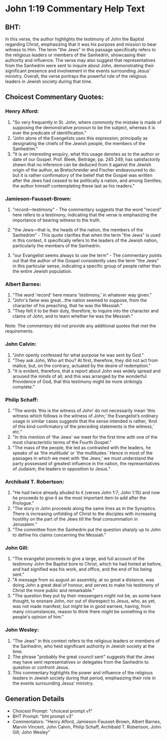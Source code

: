 # John 1:19 Commentary Help Text

## BHT:
In this verse, the author highlights the testimony of John the Baptist regarding Christ, emphasizing that it was his purpose and mission to bear witness to Him. The term "the Jews" in this passage specifically refers to the religious leaders or members of the Sanhedrin, showcasing their authority and influence. The verse may also suggest that representatives from the Sanhedrin were sent to inquire about John, demonstrating their significant presence and involvement in the events surrounding Jesus' ministry. Overall, the verse portrays the powerful role of the religious leaders in Jewish society during that time.

## Choicest Commentary Quotes:
### Henry Alford:
1. "So very frequently in St. John, where commonly the mistake is made of supposing the demonstrative pronoun to be the subject, whereas it is ever the predicate of identification." 
2. "John alone of the Evangelists uses this expression; principally as designating the chiefs of the Jewish people, the members of the Sanhedrim."
3. "It is an interesting enquiry, what this usage denotes as to the author or date of our Gospel. Prof. Bleek, Beiträge, pp. 245 249, has satisfactorily shewn that no inference can be deduced from it against the Jewish origin of the author, as Bretschneider and Fischer endeavoured to do: but it is rather confirmatory of the belief that the Gospel was written after the Jews had ceased to be politically a nation, and among Gentiles; the author himself contemplating these last as his readers."

### Jamieson-Fausset-Brown:
1. "record—testimony" - The commentary suggests that the word "record" here refers to a testimony, indicating that the verse is emphasizing the importance of bearing witness to the truth. 

2. "the Jews—that is, the heads of the nation, the members of the Sanhedrim" - This quote clarifies that when the term "the Jews" is used in this context, it specifically refers to the leaders of the Jewish nation, particularly the members of the Sanhedrin. 

3. "our Evangelist seems always to use the term" - The commentary points out that the author of the Gospel consistently uses the term "the Jews" in this particular sense, indicating a specific group of people rather than the entire Jewish population.

### Albert Barnes:
1. "The word 'record' here means 'testimony,' in whatever way given."
2. "John's fame was great...the nation seemed to suppose, from the character of his preaching, that he was the Messiah."
3. "They felt it to be their duty, therefore, to inquire into the character and claims of John, and to learn whether he was the Messiah."

Note: The commentary did not provide any additional quotes that met the requirements.

### John Calvin:
1. "John openly confessed for what purpose he was sent by God."
2. "They ask John, Who art thou? At first, therefore, they did not act from malice, but, on the contrary, actuated by the desire of redemption."
3. "It is evident, therefore, that a report about John was widely spread and aroused the minds of all; and this was arranged by the wonderful Providence of God, that this testimony might be more strikingly complete."

### Philip Schaff:
1. "The words ‘this is the witness of John’ do not necessarily mean ‘this witness which follows is the witness of John;’ the Evangelist’s ordinary usage in similar cases suggests that the sense intended is rather, ‘And of this kind confirmatory of the preceding statements is the witness,’ etc."
2. "In this mention of ‘the Jews’ we meet for the first time with one of the most characteristic terms of the Fourth Gospel."
3. "The mass of the people, the led as contrasted with the leaders, he speaks of as ‘the multitude’ or ‘the multitudes.’ Hence in most of the passages in which we meet with ‘the Jews,’ we must understand the party possessed of greatest influence in the nation, the representatives of Judaism, the leaders in opposition to Jesus."

### Archibald T. Robertson:
1. "He had twice already alluded to it (verses John 1:7; John 1:15) and now he proceeds to give it as the most important item to add after the Prologue."
2. "The story in John proceeds along the same lines as in the Synoptics. There is increasing unfolding of Christ to the disciples with increasing hostility on the part of the Jews till the final consummation in Jerusalem."
3. "The committee from the Sanhedrin put the question sharply up to John to define his claims concerning the Messiah."

### John Gill:
1. "The evangelist proceeds to give a large, and full account of the testimony John the Baptist bore to Christ, which he had hinted at before, and had signified was his work, and office, and the end of his being sent."
2. "A message from so august an assembly, at so great a distance, was doing John a great deal of honour, and serves to make his testimony of Christ the more public and remarkable."
3. "The question they put by their messengers might not be, as some have thought, to ensnare John, nor out of disrespect to Jesus, who, as yet, was not made manifest; but might be in good earnest, having, from many circumstances, reason to think there might be something in the people's opinion of him."

### John Wesley:
1. "The Jews" in this context refers to the religious leaders or members of the Sanhedrin, who held significant authority in Jewish society at the time.
2. The phrase "probably the great council sent" suggests that the Jews may have sent representatives or delegates from the Sanhedrin to question or confront Jesus.
3. This commentary highlights the power and influence of the religious leaders in Jewish society during that period, emphasizing their role in the events surrounding Jesus' ministry.


## Generation Details
- Choicest Prompt: "choicest prompt v1"
- BHT Prompt: "bht prompt v3"
- Commentators: "Henry Alford, Jamieson-Fausset-Brown, Albert Barnes, Marvin Vincent, John Calvin, Philip Schaff, Archibald T. Robertson, John Gill, John Wesley"
